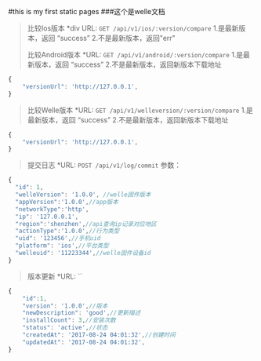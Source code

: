 #this is my first static pages
###这个是welle文档
>比较Ios版本
*div URL: `GET /api/v1/ios/:version/compare`
1.是最新版本，返回 “success”
2.不是最新版本，返回"err"
>
>比较Android版本
*URL: `GET /api/v1/android/:version/compare`
1.是最新版本，返回 “success”
2.不是最新版本，返回新版本下载地址
```javascript
{
	"versionUrl": 'http://127.0.0.1',
}
```
>
>比较Welle版本
*URL: `GET /api/v1/welleversion/:version/compare`
1.是最新版本，返回 “success”
2.不是最新版本，返回新版本下载地址
```javascript
{
	"versionUrl": 'http://127.0.0.1',
}
```
>
>提交日志
*URL: `POST /api/v1/log/commit`
参数：
```javascript
{
  "id": 1,
  "welleVersion": '1.0.0', //welle固件版本
  "appVersion":'1.0.0',//app版本
  "networkType":'http',
  "ip": '127.0.0.1',
  "region":'shenzhen',//api查询ip记录对应地区
  "actionType":'1.0.0',//行为类型
  "uid": '123456',//手机uid
  "platform": 'ios',//平台类型
  "welleuid": '11223344',//welle固件设备id
}
```
>
>版本更新
*URL: ``
```javascript
{
	"id":1,
	"version": '1.0.0',//版本
	"newDescription": 'good',//更新描述
	"installCount": 3,//安装次数
	"status": 'active',//状态
	"createdAt": '2017-08-24 04:01:32',//创建时间
	"updatedAt": '2017-08-24 04:01:32',
}
```
